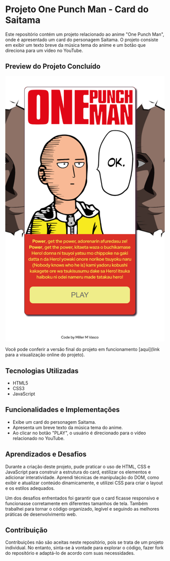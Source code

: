 # Projeto One Punch Man - Card do Saitama

Este repositório contém um projeto relacionado ao anime "One Punch Man", onde é apresentado um card do personagem Saitama. O projeto consiste em exibir um texto breve da música tema do anime e um botão que direciona para um vídeo no YouTube.

## Preview do Projeto Concluído

![Preview do Projeto Concluído](screen_shots/captura_desktop.png)

Você pode conferir a versão final do projeto em funcionamento [aqui](link para a visualização online do projeto).

## Tecnologias Utilizadas

- HTML5
- CSS3
- JavaScript

## Funcionalidades e Implementações

- Exibe um card do personagem Saitama.
- Apresenta um breve texto da música tema do anime.
- Ao clicar no botão "PLAY", o usuário é direcionado para o vídeo relacionado no YouTube.

## Aprendizados e Desafios

Durante a criação deste projeto, pude praticar o uso de HTML, CSS e JavaScript para construir a estrutura do card, estilizar os elementos e adicionar interatividade. Aprendi técnicas de manipulação do DOM, como exibir e atualizar conteúdo dinamicamente, e utilizei CSS para criar o layout e os estilos adequados.

Um dos desafios enfrentados foi garantir que o card ficasse responsivo e funcionasse corretamente em diferentes tamanhos de tela. Também trabalhei para tornar o código organizado, legível e seguindo as melhores práticas de desenvolvimento web.

## Contribuição

Contribuições não são aceitas neste repositório, pois se trata de um projeto individual. No entanto, sinta-se à vontade para explorar o código, fazer fork do repositório e adaptá-lo de acordo com suas necessidades.